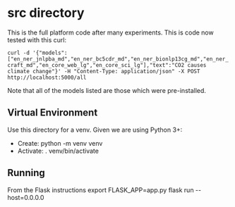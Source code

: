 # src directory

This is the full platform code after many experiments.
This is code now tested with this curl:

`curl -d '{"models":["en_ner_jnlpba_md","en_ner_bc5cdr_md","en_ner_bionlp13cg_md","en_ner_craft_md","en_core_web_lg","en_core_sci_lg"],"text":"CO2 causes climate change"}' -H "Content-Type: application/json" -X POST http://localhost:5000/all`

Note that all of the models listed are those which were pre-installed.

## Virtual Environment

Use this directory for a venv. Given we are using Python 3+:
* Create: python -m venv venv
* Activate: . venv/bin/activate

## Running
From the Flask instructions
export FLASK_APP=app.py
flask run --host=0.0.0.0

